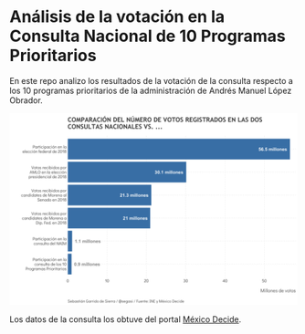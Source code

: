 # Análisis de la votación en la Consulta Nacional de 10 Programas Prioritarios

En este repo analizo los resultados de la votación de la consulta respecto a los 10 programas prioritarios de la administración de Andrés Manuel López Obrador.

![My image](https://github.com/segasi/analisis_votacion_consulta_10_programas/blob/master/03_graficas/participacion_consulta_vs_benchmarks.png)

Los datos de la consulta los obtuve del portal [México Decide](http://resultados.mexicodecide.com.mx/resultado_mesas.zip).


